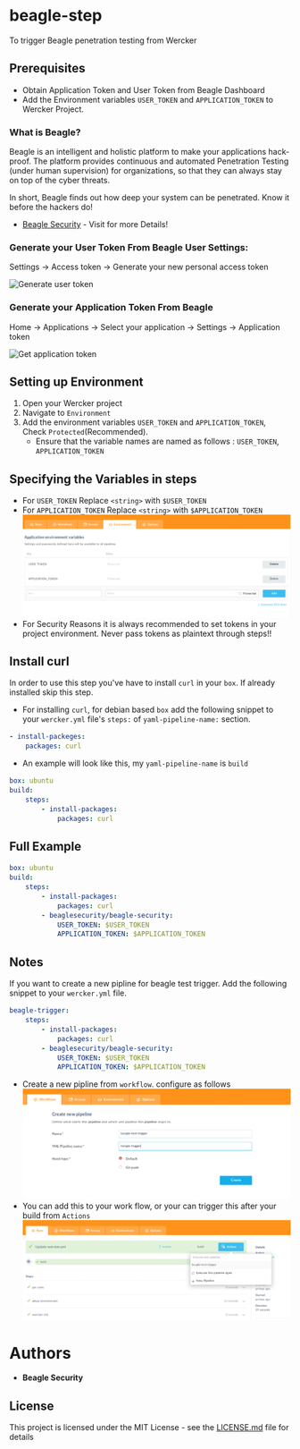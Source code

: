 # beagle-step
To trigger Beagle penetration testing from Wercker

## Prerequisites

* Obtain Application Token and User Token from Beagle Dashboard
* Add the Environment variables `USER_TOKEN` and `APPLICATION_TOKEN` to Wercker Project. 

### What is Beagle?

Beagle is an intelligent and holistic platform to make your applications hack-proof. The platform provides continuous and automated Penetration Testing (under human supervision) for organizations, so that they can always stay on top of the cyber threats.

In short, Beagle finds out how deep your system can be penetrated. Know it before the hackers do! 

* [Beagle Security](https://beaglesecurity.com/) - Visit for more Details!

### Generate your User Token From Beagle User Settings:
  Settings -> Access token -> Generate your new personal access token

![Generate user token](https://beagle-assets.s3.ca-central-1.amazonaws.com/share/usertoken.png)

### Generate your Application Token From Beagle<br></h3>
  Home -> Applications -> Select your application -> Settings -> Application token

![Get application token](https://beagle-assets.s3.ca-central-1.amazonaws.com/share/apptoken.png)

## Setting up Environment

1. Open your Wercker project
2. Navigate to `Environment`
3. Add the environment variables `USER_TOKEN` and `APPLICATION_TOKEN`, Check `Protected`(Recommended).
	* Ensure that the variable names are named as follows : `USER_TOKEN`, `APPLICATION_TOKEN`

## Specifying the Variables in steps
* For `USER_TOKEN` Replace `<string>` with `$USER_TOKEN`
* For `APPLICATION_TOKEN` Replace `<string>` with `$APPLICATION_TOKEN`
![environment](/images/1.png)
* For Security Reasons it is always recommended to set tokens in your project environment. Never pass tokens as plaintext through steps!!

## Install curl
In order to use this step you've have to install `curl` in your `box`. If already installed skip this step. 
* For installing `curl`, for debian based `box` add the following snippet to your `wercker.yml` file's `steps:` of `yaml-pipeline-name:` section. 
```yaml
- install-packeges:
	packages: curl
```
* An example will look like this, my `yaml-pipeline-name` is `build`
```yaml
box: ubuntu
build:
	steps:
	    - install-packages:
	        packages: curl
```

## Full Example
```yaml
box: ubuntu
build:
	steps:
	    - install-packages:
	        packages: curl
	    - beaglesecurity/beagle-security:
	        USER_TOKEN: $USER_TOKEN 
	        APPLICATION_TOKEN: $APPLICATION_TOKEN
``` 
## Notes
If you want to create a new pipline for beagle test trigger. Add the following snippet to your `wercker.yml` file.
```yaml
beagle-trigger:
	steps:
	    - install-packages:
	        packages: curl
	    - beaglesecurity/beagle-security:
	        USER_TOKEN: $USER_TOKEN 
	        APPLICATION_TOKEN: $APPLICATION_TOKEN
``` 
* Create a new pipline from `workflow`. configure as follows
![pipline](/images/2.png)
* You can add this to your work flow, or your can trigger this after your build from `Actions`
![actions](/images/3.png)

# Authors

* **Beagle Security**

## License

This project is licensed under the MIT License - see the [LICENSE.md](LICENSE.md) file for details
